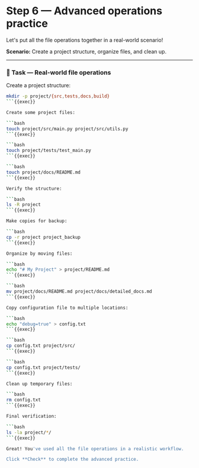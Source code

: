 # Step 6 — Advanced operations practice

Let's put all the file operations together in a real-world scenario!

**Scenario:** Create a project structure, organize files, and clean up.

---

### 🎯 Task — Real-world file operations

Create a project structure:

```bash
mkdir -p project/{src,tests,docs,build}
```{{exec}}

Create some project files:

```bash
touch project/src/main.py project/src/utils.py
```{{exec}}

```bash
touch project/tests/test_main.py
```{{exec}}

```bash
touch project/docs/README.md
```{{exec}}

Verify the structure:

```bash
ls -R project
```{{exec}}

Make copies for backup:

```bash
cp -r project project_backup
```{{exec}}

Organize by moving files:

```bash
echo "# My Project" > project/README.md
```{{exec}}

```bash
mv project/docs/README.md project/docs/detailed_docs.md
```{{exec}}

Copy configuration file to multiple locations:

```bash
echo "debug=true" > config.txt
```{{exec}}

```bash
cp config.txt project/src/
```{{exec}}

```bash
cp config.txt project/tests/
```{{exec}}

Clean up temporary files:

```bash
rm config.txt
```{{exec}}

Final verification:

```bash
ls -la project/*/
```{{exec}}

Great! You've used all the file operations in a realistic workflow.

Click **Check** to complete the advanced practice.


